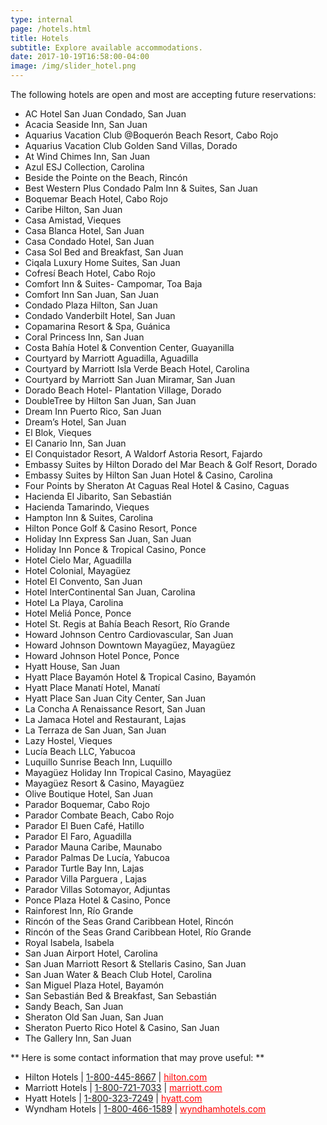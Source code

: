 ```yaml
---
type: internal
page: /hotels.html
title: Hotels
subtitle: Explore available accommodations.
date: 2017-10-19T16:58:00-04:00
image: /img/slider_hotel.png
---
```

The following hotels are open and most are accepting future reservations:

* AC Hotel San Juan Condado, San Juan
* Acacia Seaside Inn, San Juan
* Aquarius Vacation Club @Boquerón Beach Resort, Cabo Rojo
* Aquarius Vacation Club Golden Sand Villas, Dorado
* At Wind Chimes Inn, San Juan
* Azul ESJ Collection, Carolina
* Beside the Pointe on the Beach, Rincón
* Best Western Plus Condado Palm Inn & Suites, San Juan
* Boquemar Beach Hotel, Cabo Rojo
* Caribe Hilton, San Juan
* Casa Amistad, Vieques
* Casa Blanca Hotel, San Juan
* Casa Condado Hotel, San Juan
* Casa Sol Bed and Breakfast, San Juan
* Ciqala Luxury Home Suites, San Juan
* Cofresí Beach Hotel, Cabo Rojo
* Comfort Inn & Suites- Campomar, Toa Baja
* Comfort Inn San Juan, San Juan
* Condado Plaza Hilton, San Juan
* Condado Vanderbilt Hotel, San Juan
* Copamarina Resort & Spa, Guánica
* Coral Princess Inn, San Juan
* Costa Bahía Hotel & Convention Center, Guayanilla
* Courtyard by Marriott Aguadilla, Aguadilla
* Courtyard by Marriott Isla Verde Beach Hotel, Carolina
* Courtyard by Marriott San Juan Miramar, San Juan
* Dorado Beach Hotel- Plantation Village, Dorado
* DoubleTree by Hilton San Juan, San Juan
* Dream Inn Puerto Rico, San Juan
* Dream’s Hotel, San Juan
* El Blok, Vieques
* El Canario Inn, San Juan
* El Conquistador Resort, A Waldorf Astoria Resort, Fajardo
* Embassy Suites by Hilton Dorado del Mar Beach & Golf Resort, Dorado
* Embassy Suites by Hilton San Juan Hotel & Casino, Carolina
* Four Points by Sheraton At Caguas Real Hotel & Casino, Caguas
* Hacienda El Jibarito, San Sebastián
* Hacienda Tamarindo, Vieques
* Hampton Inn & Suites, Carolina
* Hilton Ponce Golf & Casino Resort, Ponce
* Holiday Inn Express San Juan, San Juan
* Holiday Inn Ponce & Tropical Casino, Ponce
* Hotel Cielo Mar, Aguadilla
* Hotel Colonial, Mayagüez
* Hotel El Convento, San Juan
* Hotel InterContinental San Juan, Carolina
* Hotel La Playa, Carolina
* Hotel Meliá Ponce, Ponce
* Hotel St. Regis at Bahía Beach Resort, Río Grande
* Howard Johnson Centro Cardiovascular, San Juan
* Howard Johnson Downtown Mayagüez, Mayagüez
* Howard Johnson Hotel Ponce, Ponce
* Hyatt House, San Juan
* Hyatt Place Bayamón Hotel & Tropical Casino, Bayamón
* Hyatt Place Manatí Hotel, Manatí
* Hyatt Place San Juan City Center, San Juan
* La Concha A Renaissance Resort, San Juan
* La Jamaca Hotel and Restaurant, Lajas
* La Terraza de San Juan, San Juan
* Lazy Hostel, Vieques
* Lucía Beach LLC, Yabucoa
* Luquillo Sunrise Beach Inn, Luquillo
* Mayagüez Holiday Inn Tropical Casino, Mayagüez
* Mayagüez Resort & Casino, Mayagüez
* Olive Boutique Hotel, San Juan
* Parador Boquemar, Cabo Rojo
* Parador Combate Beach, Cabo Rojo
* Parador El Buen Café, Hatillo
* Parador El Faro, Aguadilla
* Parador Mauna Caribe, Maunabo
* Parador Palmas De Lucía, Yabucoa
* Parador Turtle Bay Inn, Lajas
* Parador Villa Parguera , Lajas
* Parador Villas Sotomayor, Adjuntas
* Ponce Plaza Hotel & Casino, Ponce
* Rainforest Inn, Río Grande
* Rincón of the Seas Grand Caribbean Hotel, Rincón
* Rincón of the Seas Grand Caribbean Hotel, Río Grande
* Royal Isabela, Isabela
* San Juan Airport Hotel, Carolina
* San Juan Marriott Resort & Stellaris Casino, San Juan
* San Juan Water & Beach Club Hotel, Carolina
* San Miguel Plaza Hotel, Bayamón
* San Sebastián Bed & Breakfast, San Sebastián
* Sandy Beach, San Juan
* Sheraton Old San Juan, San Juan
* Sheraton Puerto Rico Hotel & Casino, San Juan
* The Gallery Inn, San Juan		

** Here is some contact information that may prove useful: **

* Hilton Hotels | [1-800-445-8667](tel:+18004458667) | <a target="_blank" style="color: red !important;" href="http://www3.hilton.com/">hilton.com </a>
* Marriott Hotels | [1-800-721-7033](tel:+18007217033) | <a target="_blank" style="color: red !important;" href="https://www.marriott.com">marriott.com</a>
* Hyatt Hotels | [1-800-323-7249](tel:+18003237249) | <a target="_blank" style="color: red !important;" href="https://www.hyatt.com/">hyatt.com</a>
* Wyndham Hotels | [1-800-466-1589](tel:+18004661589) | <a target="_blank" style="color: red !important;" href="https://www.wyndhamhotels.com/">wyndhamhotels.com </a>
